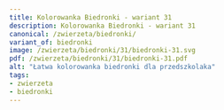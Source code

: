 ```yaml
---
title: Kolorowanka Biedronki - wariant 31
description: Kolorowanka Biedronki - wariant 31
canonical: /zwierzeta/biedronki/
variant_of: biedronki
image: /zwierzeta/biedronki/31/biedronki-31.svg
pdf: /zwierzeta/biedronki/31/biedronki-31.pdf
alt: "Łatwa kolorowanka biedronki dla przedszkolaka"
tags:
- zwierzeta
- biedronki
---
```

